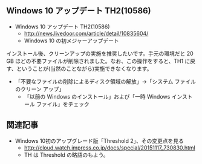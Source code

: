 ## Windows 10 アップデート TH2(10586)


* Windows 10 アップデート TH2(10586)
  * http://news.livedoor.com/article/detail/10835604/
  * Windows 10 の初メジャーアップデート


インストール後、クリーンアップの実施を推奨したいです。手元の環境だと 20 GB ほどの不要ファイルが削除されました。なお、この操作をすると、TH1 に戻す、ということが(当然のことながら)実施できなくなります。

* 「不要なファイルの削除によるディスク領域の解放」->「システム ファイルのクリーン アップ」
  * 「以前の Windows のインストール」および「一時 Windows インストール ファイル」をチェック



## 関連記事


* Windows 10初のアップグレード版「Threshold 2」、その変更点を見る
  * http://cloud.watch.impress.co.jp/docs/special/20151117_730830.html
  * TH は Threshold の略語のもよう。


